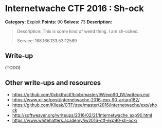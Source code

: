 # Internetwache CTF 2016 : Sh-ock

**Category:** Exploit
**Points:** 90
**Solves:** 73
**Description:**

> Description: This is some kind of weird thing. I am sh-ocked.
>
>
> Service: 188.166.133.53:12589


## Write-up

(TODO)

## Other write-ups and resources

* <https://github.com/0xbkth/ctf/blob/master/IW/exp90_IW/writeup.md>
* <https://www.xil.se/post/internetwache-2016-exp-90-arturo182/>
* <https://github.com/Kileak/CTF/tree/master/2016/internetwache/exp/shock>
* <http://softweaver.org/writeups/2016/02/21/Internetwache_exp90.html>
* <https://www.whitehatters.academy/iw2016-ctf-exp90-sh-ock/>

